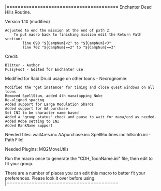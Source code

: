 |========================================
 Enchanter Dead Hills Routine. 
 
 Version 1.10 (modified)
 
 	Adjusted to end the mission at the end of path 2. 
     	To put macro back to finishing mission edit the Return Path section:
			line 698 "${CampNum}<2" to "${CampNum}<3"
			line 702 "${CampNum}==2" to "${CampNum}==3"
 
 
Credit:

	Blitter - Author
	PussyFoot - Edited for Enchanter use

  Modified for Raid Druid usage on other toons - Necrognomie:
  
	Modified the "get instance" for timing and close quest windows on all toons
 	Removed SpellStun, added 4th manatapping Nuke
 	Re-aligned spacing
	Added support for Large Modulation Shards
	Added support for AA purchase
	Set INI to be character name based
	Added a "group status" check and pause to wait for mana/end as needed.
	Added Robe setting to INI
	Added RankName support

  Needed files:
	wait4res.inc
	AApurchase.inc
	SpellRoutines.inc
	hillsinto.ini - Path File! 
	
  Needed Plugins:
	MQ2MoveUtils
  
 Run the macro once to generate the "CDH_ToonName.ini" file, then edit to fit your group.

 There are a number of places you can edit this macro to better fit your preferences.
 Please look it over before using.
|========================================
